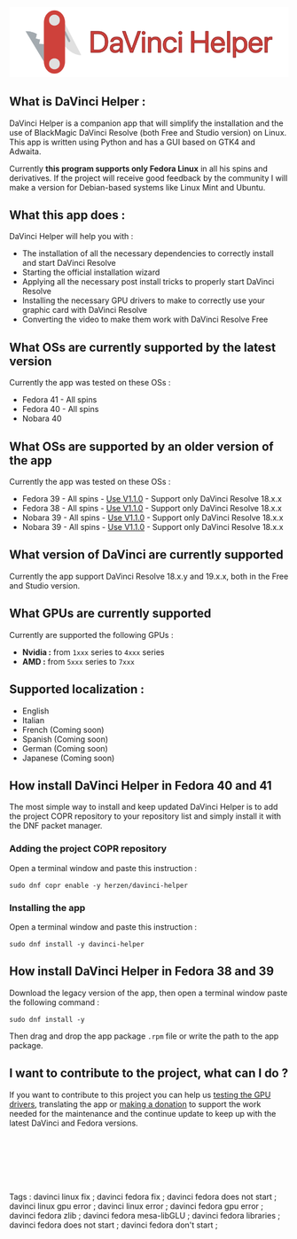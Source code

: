 <p align="center">
  <img src="/screenshot/git_hub_thumbnail.png" alt="Banner" width="600"/>
</p>

## What is DaVinci Helper :
DaVinci Helper is a companion app that will simplify the installation and the use of BlackMagic DaVinci Resolve (both Free and Studio version) on Linux. This app is written using Python and has a GUI based on GTK4 and Adwaita. 

Currently **this program supports only Fedora Linux** in all his spins and derivatives. If the project will receive good feedback by the community I will make a version for Debian-based systems like Linux Mint and Ubuntu.

## What this app does :
DaVinci Helper will help you with :
- The installation of all the necessary dependencies to correctly install and start DaVinci Resolve
- Starting the official installation wizard
- Applying all the necessary post install tricks to properly start DaVinci Resolve
- Installing the necessary GPU drivers to make to correctly use your graphic card with DaVinci Resolve
- Converting the video to make them work with DaVinci Resolve Free

## What OSs are currently supported by the latest version
Currently the app was tested on these OSs :
- Fedora 41 - All spins
- Fedora 40 - All spins
- Nobara 40

## What OSs are supported by an older version of the app
Currently the app was tested on these OSs :
- Fedora 39 - All spins - [Use V1.1.0](https://github.com/H3rz3n/davinci-helper/releases/tag/v1.1.0) - Support only DaVinci Resolve 18.x.x
- Fedora 38 - All spins - [Use V1.1.0](https://github.com/H3rz3n/davinci-helper/releases/tag/v1.1.0) - Support only DaVinci Resolve 18.x.x
- Nobara 39 - All spins - [Use V1.1.0](https://github.com/H3rz3n/davinci-helper/releases/tag/v1.1.0) - Support only DaVinci Resolve 18.x.x
- Nobara 39 - All spins - [Use V1.1.0](https://github.com/H3rz3n/davinci-helper/releases/tag/v1.1.0) - Support only DaVinci Resolve 18.x.x

## What version of DaVinci are currently supported
Currently the app support DaVinci Resolve 18.x.y and 19.x.x, both in the Free and Studio version.

## What GPUs are currently supported
Currently are supported the following GPUs :
- **Nvidia :** from `1xxx` series to `4xxx` series
- **AMD :** from `5xxx` series to `7xxx`

## Supported localization :
- English
- Italian
- French (Coming soon)
- Spanish (Coming soon)
- German (Coming soon)
- Japanese (Coming soon)

 ## How install DaVinci Helper in Fedora 40 and 41
 The most simple way to install and keep updated DaVinci Helper is to add the project COPR repository to your repository list and simply install it with the DNF packet manager.

### Adding the project COPR repository
Open a terminal window and paste this instruction : 
```
sudo dnf copr enable -y herzen/davinci-helper
```

### Installing the app
Open a terminal window and paste this instruction :  
```
sudo dnf install -y davinci-helper
```

## How install DaVinci Helper in Fedora 38 and 39
Download the legacy version of the app, then open a terminal window paste the following command :
```
sudo dnf install -y
```
Then drag and drop the app package `.rpm` file or write the path to the app package.

## I want to contribute to the project, what can I do ?
If you want to contribute to this project you can help us [testing the GPU drivers](https://github.com/H3rz3n/davinci-helper/discussions), translating the app or [making a donation](https://www.paypal.com/donate/?hosted_button_id=CPCG2RFAV82T8) to support the work needed for the maintenance and the continue update to keep up with the latest DaVinci and Fedora versions.




























<br><br><br><br><br><br>Tags : davinci linux fix ; davinci fedora fix ; davinci fedora does not start ; davinci linux gpu error ; davinci linux error ; davinci fedora gpu error ; davinci fedora zlib ; davinci fedora mesa-libGLU ; davinci fedora libraries ; davinci fedora does not start ; davinci fedora don't start ;



